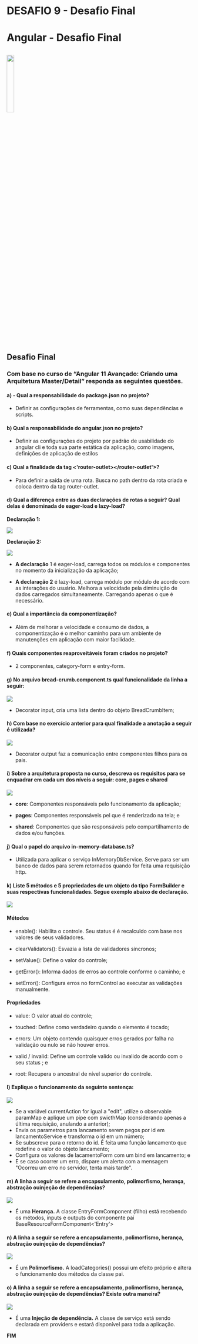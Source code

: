 <h1>DESAFIO 9 - Desafio Final</h1>
<h1>Angular - Desafio Final</h1>
<h2><img src="https://ik.imagekit.io/3mfjmziiqmi/angular_gUKFNTt1j.jpg?updatedAt=1639076604509" style="width: 20%"></h2>

## Desafio Final

### Com base no curso de “Angular 11 Avançado: Criando uma Arquitetura Master/Detail” responda as seguintes questões.

#### a) - Qual a responsabilidade do package.json no projeto?

- Definir as configurações de ferramentas, como suas dependências e scripts.

#### b) Qual a responsabilidade do angular.json no projeto?

- Definir as configurações do projeto por padrão de usabilidade do angular cli e toda sua parte estática da aplicação, como imagens, definições de aplicação de estilos

#### c) Qual a finalidade da tag <'router-outlet></router-outlet'>?

- Para definir a saída de uma rota. Busca no path dentro da rota criada e coloca dentro da tag router-outlet.


#### d) Qual a diferença entre as duas declarações de rotas a seguir? Qual delas é denominada de eager-load e lazy-load?

**Declaração 1:**

<img src="https://ik.imagekit.io/3mfjmziiqmi/DEC1_C__rcLI6f.png?ik-sdk-version=javascript-1.4.3&updatedAt=1642261927788">

**Declaração 2:**

<img src="https://ik.imagekit.io/3mfjmziiqmi/DEC2_9gH3gUeC8.png?ik-sdk-version=javascript-1.4.3&updatedAt=1642261927888">

- **A declaração** 1 é eager-load, carrega todos os módulos e componentes no momento da inicialização da aplicação;

- **A declaração 2** é lazy-load, carrega módulo por módulo de acordo com as interações do usuário. Melhora a velocidade pela diminuição de dados carregados simultaneamente. Carregando apenas o que é necessário.

#### e) Qual a importância da componentização?

- Além de melhorar a velocidade e consumo de dados, a componentização é o melhor caminho para um ambiente de manutenções em aplicação com maior facilidade.

#### f) Quais componentes reaproveitáveis foram criados no projeto?

- 2 componentes, category-form e entry-form.

#### g) No arquivo bread-crumb.component.ts qual funcionalidade da linha a seguir:

<img src="https://ik.imagekit.io/3mfjmziiqmi/DEC3_wmew1byJ7.png?ik-sdk-version=javascript-1.4.3&updatedAt=1642261927947">

- Decorator input, cria uma lista dentro do objeto BreadCrumbItem; 

#### h) Com base no exercício anterior para qual finalidade a anotação a seguir é utilizada?

<img src="https://ik.imagekit.io/3mfjmziiqmi/DEC4_PCHJgic5Oge.png?ik-sdk-version=javascript-1.4.3&updatedAt=1642261927946">

- Decorator output faz a comunicação entre componentes filhos para os pais. 

#### i) Sobre a arquitetura proposta no curso, descreva os requisitos para se enquadrar em cada um dos níveis a seguir: **core, pages e shared**

<img src="https://ik.imagekit.io/3mfjmziiqmi/DEC5_JRTr1rTpUj.png?ik-sdk-version=javascript-1.4.3&updatedAt=1642261928158">

- **core**: Componentes responsáveis pelo funcionamento da aplicação;

- **pages**: Componentes responsáveis pel que é renderizado na tela; e

- **shared**: Componentes que são responsáveis pelo compartilhamento de dados e/ou funções. 

#### j) Qual o papel do arquivo in-memory-database.ts?

- Utilizada para aplicar o serviço InMemoryDbService. Serve para ser um banco de dados para serem retornados quando for feita uma requisição http.


#### k)  Liste  5  métodos  e  5  propriedades  de  um  objeto  do  tipo  FormBuilder  e  suas  respectivas funcionalidades. Segue exemplo abaixo de declaração.

<img src="https://ik.imagekit.io/3mfjmziiqmi/DEC6_XETX0lSzGY.png?ik-sdk-version=javascript-1.4.3&updatedAt=1642261928409">

#### Métodos

- enable(): Habilita o controle. Seu status é é recalculdo com base nos valores de seus validadores.

- clearValidators(): Esvazia a lista de validadores síncronos;

- setValue(): Define o valor do controle;

- getError(): Informa dados de erros ao controle conforme o caminho; e

- setError(): Configura erros no formControl ao executar as validações manualmente.

#### Propriedades

- value: O valor atual do controle;

- touched: Define como verdadeiro quando o elemento é tocado;

- errors: Um objeto contendo quaisquer erros gerados por falha na validação ou nulo se não houver erros.

- valid / invalid: Define um controle valido ou invalido de acordo com o seu status ; e

- root: Recupera o ancestral de nível superior do controle.


#### l) Explique o funcionamento da seguinte sentença:

<img src="https://ik.imagekit.io/3mfjmziiqmi/DEC7_MTXNugZir.png?ik-sdk-version=javascript-1.4.3&updatedAt=1642261928683">

- Se a variável currentAction for igual a "edit", utilize o observable paramMap e aplique um pipe com swicthMap (considerando apenas a última requisição, anulando a anterior);
- Envia os parametros para lancamento serem pegos por id em lancamentoService e transforma o id em um número;
- Se subscreve para o retorno do id. É feita uma função lancamento que redefine o valor do objeto lancamento;
- Configura os valores de lacamentoForm com um bind em lancamento; e
- E se caso ocorrer um erro, dispare um alerta com a mensagem "Ocorreu um erro no servidor, tenta mais tarde".

#### m) A linha a seguir se refere a encapsulamento, polimorfismo, herança, abstração ouinjeção de dependências?

<img src="https://ik.imagekit.io/3mfjmziiqmi/DEC8_K0GkjmlL4Ym.png?ik-sdk-version=javascript-1.4.3&updatedAt=1642261928921">

- É uma **Herança.** A classe EntryFormComponent (filho) está recebendo os métodos, inputs e outputs do componente pai BaseResourceFormComponent<'Entry'>

#### n) A linha a seguir se refere a encapsulamento, polimorfismo, herança, abstração ouinjeção de dependências?

<img src="https://ik.imagekit.io/3mfjmziiqmi/DEC9_42lwg2q6r.png?ik-sdk-version=javascript-1.4.3&updatedAt=1642261929095">

- É um **Polimorfismo.** A loadCategories() possui um efeito próprio e altera o funcionamento dos métodos da classe pai.

#### o) A linha a seguir se refere a encapsulamento, polimorfismo, herança, abstração ouinjeção de dependências? Existe outra maneira?

<img src="https://ik.imagekit.io/3mfjmziiqmi/DEC10_vTVQ8h3yE.png?ik-sdk-version=javascript-1.4.3&updatedAt=1642261929209">

- É uma **Injeção de dependência.** A classe de serviço está sendo declarada em providers e estará disponível para toda a aplicação.

**FIM**